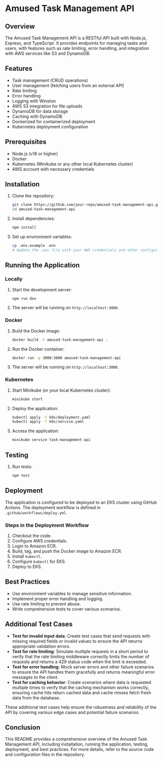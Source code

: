# Amused Task Management API

## Overview

The Amused Task Management API is a RESTful API built with Node.js, Express, and TypeScript. It provides endpoints for managing tasks and users, with features such as rate limiting, error handling, and integration with AWS services like S3 and DynamoDB.

## Features

- Task management (CRUD operations)
- User management (fetching users from an external API)
- Rate limiting
- Error handling
- Logging with Winston
- AWS S3 integration for file uploads
- DynamoDB for data storage
- Caching with DynamoDB
- Dockerized for containerized deployment
- Kubernetes deployment configuration

## Prerequisites

- Node.js (v16 or higher)
- Docker
- Kubernetes (Minikube or any other local Kubernetes cluster)
- AWS account with necessary credentials

## Installation

1. Clone the repository:
    ```sh
    git clone https://github.com/your-repo/amused-task-management-api.git
    cd amused-task-management-api
    ```

2. Install dependencies:
    ```sh
    npm install
    ```

3. Set up environment variables:
    ```sh
    cp .env.example .env
    # Update the .env file with your AWS credentials and other configurations
    ```

## Running the Application

### Locally

1. Start the development server:
    ```sh
    npm run dev
    ```

2. The server will be running on `http://localhost:3000`.

### Docker

1. Build the Docker image:
    ```sh
    docker build -t amused-task-management-api .
    ```

2. Run the Docker container:
    ```sh
    docker run -p 3000:3000 amused-task-management-api
    ```

3. The server will be running on `http://localhost:3000`.

### Kubernetes

1. Start Minikube (or your local Kubernetes cluster):
    ```sh
    minikube start
    ```

2. Deploy the application:
    ```sh
    kubectl apply -f k8s/deployment.yaml
    kubectl apply -f k8s/service.yaml
    ```

3. Access the application:
    ```sh
    minikube service task-management-api
    ```

## Testing

1. Run tests:
    ```sh
    npm test
    ```

## Deployment

The application is configured to be deployed to an EKS cluster using GitHub Actions. The deployment workflow is defined in `.github/workflows/deploy.yml`.

### Steps in the Deployment Workflow

1. Checkout the code.
2. Configure AWS credentials.
3. Login to Amazon ECR.
4. Build, tag, and push the Docker image to Amazon ECR.
5. Install `kubectl`.
6. Configure `kubectl` for EKS.
7. Deploy to EKS.

## Best Practices

- Use environment variables to manage sensitive information.
- Implement proper error handling and logging.
- Use rate limiting to prevent abuse.
- Write comprehensive tests to cover various scenarios.

## Additional Test Cases

- **Test for invalid input data**: Create test cases that send requests with missing required fields or invalid values to ensure the API returns appropriate validation errors.
- **Test for rate limiting**: Simulate multiple requests in a short period to verify that the rate limiting middleware correctly limits the number of requests and returns a 429 status code when the limit is exceeded.
- **Test for error handling**: Mock server errors and other failure scenarios to ensure the API handles them gracefully and returns meaningful error messages to the client.
- **Test for caching behavior**: Create scenarios where data is requested multiple times to verify that the caching mechanism works correctly, ensuring cache hits return cached data and cache misses fetch fresh data from the database.

These additional test cases help ensure the robustness and reliability of the API by covering various edge cases and potential failure scenarios.


## Conclusion

This README provides a comprehensive overview of the Amused Task Management API, including installation, running the application, testing, deployment, and best practices. For more details, refer to the source code and configuration files in the repository.
